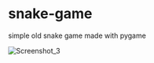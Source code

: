 # snake-game
simple old snake game made with pygame

![Screenshot_3](https://user-images.githubusercontent.com/20709480/182609556-3942efcb-eef6-42a8-af53-42500617d2c6.png)
